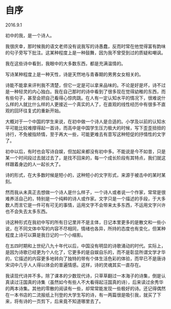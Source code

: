 # 自序

2016.9.1



初中的我，是一个诗人。

我很庆幸，那时候我的语文老师没有说我写的诗愚蠢，反而时常在他觉得富有韵味的句子旁写下批注。这某种程度上是一种鼓舞，因为我不曾受到过的质疑和嘲讽。

我在这些诗中看到，我眼中的大多数东西，都是充满温情的。

写诗某种程度上是一种天性，诗是天然地与青春期的男男女女相关的。

诗能不能拿来评判我不清楚，但它一定是可以拿来品味的。不论是好是坏，诗不过是一种轻灵的内心独白。我在自己那时的诗中看到了很多现在觉得幼稚的东西，而有些句子，甚至会把自己看得心惊肉跳。在人有一定认知水平的情况下，很难说什么样的人就比什么样的人更接近一个真实的人了，在直观的线性经历中有很多不直观的回环往复式的重新开始。

大概对于一个中国的学生来说，在初中做一个诗人是合适的。小学及以前的认知水平可能比较难撑得起一首诗，而高中是中国学生压力极大的时候，写下歪歪扭扭的诗行，不免被指矫情，至于再大一些，可能更难去有意写这种短促的抒情性的文字了。

初中以后，有时也会写诗自娱，但加起来都没有初中多。不能说是今不如昔，只是某一个时间段过去就过去了，是找不回来的，每一个成长阶段有其特点，我们就这样跟着身边的人一起长大了。

诗的形式，在大多数时候是短小的，这种短小的文字形式，来源于被击中的某时某刻。

然而我从未真正去想做一个诗人是什么样子，一个诗人或者说一个作家，常常是很难养活自己的，特别是一个纯粹的诗人或作家。文字只是一个描述的手段，于大多数人而言它是一件可有可无的事情，运用文字不会带来太多东西，不运用文字兴许也不会失去太多东西。

诗这种形式在我初中写的所有日记里并不是主体，日记本里更多的是散文和一些小说，在不同文体中写的内容不尽相同，情绪也各异，所持的态度也有变化，但某种程度上诗可以算是我日记的一个小缩影。

在五四时期和上世纪八九十年代以后，中国没有明显的诗歌涌动的时代。实际上，是因为诗歌已经更为个人化了，它更多的是自娱自乐的，而不是彰显所谓文学才华的，它描述的内容更多地转向了独特的带有个体生活色彩的体验，而早已不是唐诗宋词中几乎人人得以体会的普遍情感。这样，诗的灵魂其实一直存在。

我读现代诗并不多。除了课本的少数现代诗，只草草翻过一本海子的诗集，倒是认真读过汪国真的诗集（虽然如今有些人不大看得起汪国真的诗），后来读过余秀华的两本诗集。其他的零散的阅读有一些，却常常能发现一些极好的诗。还记得偶然在一本书店的二流报纸上刊登的大学生写的诗，有一两篇很是吸引我，就买了下来，将有诗的一页剪下，后来竟不知道哪里去了。

